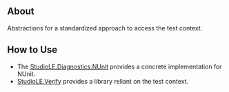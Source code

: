 ## About

Abstractions for a standardized approach to access the test context.

## How to Use

- The [StudioLE.Diagnostics.NUnit](../../StudioLE.Diagnostics.NUnit/src) provides a concrete implementation for NUnit.
- [StudioLE.Verify](../../StudioLE.Verify/src) provides a library reliant on the test context.
